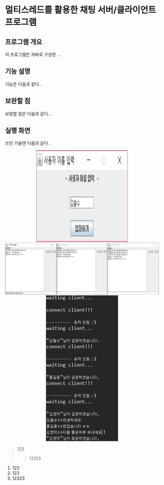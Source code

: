 멀티스레드를 활용한 채팅 서버/클라이언트 프로그램
========================================

프로그램 개요
------------------
이 프로그램은 자바로 구성한 ...



기능 설명
-----------
기능은 다음과 같다..



보완할 점
----------
보완할 점은 다음과 같다...


실행 화면
------------
쓰인 기술엔 다음과 같다..


<center><img src="./img/1.jpg" width="300" height="300"></img></center>

<center><img src="./img/2.jpg" ></img></center>

<center><img src="./img/3.jpg" ></img></center>







>123
>>12313


1. 123
2. 123
3. 12323




